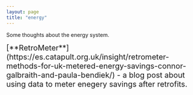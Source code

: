 ```yaml
---
layout: page
title: "energy"
---
```


Some thoughts about the energy system. 


<span style="font-size:20px">
    [**RetroMeter**](https://es.catapult.org.uk/insight/retrometer-methods-for-uk-metered-energy-savings-connor-galbraith-and-paula-bendiek/) - a blog post about using data to meter enegery savings after retrofits.  
    <!--- <br> --->
    <!--- [**My First Post**](/first_post) - a post about my first post --->
</span>

